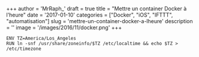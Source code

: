 +++
author = 'MrRaph_'
draft = true
title = "Mettre un container Docker à l'heure"
date = '2017-01-10'
categories = ["Docker", "iOS", "IFTTT", "automatisation"]
slug = 'mettre-un-container-docker-a-lheure'
description = ''
image = '/images/2016/11/docker.png'
+++



    ENV TZ=America/Los_Angeles
    RUN ln -snf /usr/share/zoneinfo/$TZ /etc/localtime && echo $TZ > /etc/timezone
